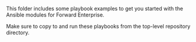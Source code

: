 This folder includes some playbook examples to get you started with the
Ansible modules for Forward Enterprise.

Make sure to copy to and run these playbooks from the top-level repository directory.
